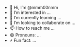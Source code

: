 - 👋 Hi, I’m @mmm00nmm
- 👀 I’m interested in ...
- 🌱 I’m currently learning ...
- 💞️ I’m looking to collaborate on ...
- 📫 How to reach me ...
- 😄 Pronouns: ...
- ⚡ Fun fact: ...

<!---
mmm00nmm/mmm00nmm is a ✨ special ✨ repository because its `README.md` (this file) appears on your GitHub profile.
You can click the Preview link to take a look at your changes.
--->
